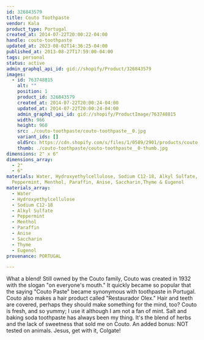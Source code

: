 ```yaml
---
id: 326843579
title: Couto Toothpaste
vendor: Kala
product_type: Portugal
created_at: 2014-07-22T20:00:22-04:00
handle: couto-toothpaste
updated_at: 2023-08-02T14:36:25-04:00
published_at: 2013-08-27T17:59:00-04:00
tags: personal
status: active
admin_graphql_api_id: gid://shopify/Product/326843579
images:
  - id: 763748815
    alt: ""
    position: 1
    product_id: 326843579
    created_at: 2014-07-22T20:00:24-04:00
    updated_at: 2014-07-22T20:00:24-04:00
    admin_graphql_api_id: gid://shopify/ProductImage/763748815
    width: 966
    height: 960
    src: ./couto-toothpaste/couto-toothpaste__0.jpg
    variant_ids: []
    oldSrc: https://cdn.shopify.com/s/files/1/0589/2901/products/couto.jpeg?v=1406073624
    thumb: ./couto-toothpaste/couto-toothpaste__0-thumb.jpg
dimensions: 2" x 6"
dimensions_array:
  - 2"
  - 6"
materials: Water, Hydroxyethylcellulose, Sodium C12-18, Alkyl Sulfate,
  Peppermint, Menthol, Paraffin, Anise, Saccharin,Thyme & Eugenol
materials_array:
  - Water
  - Hydroxyethylcellulose
  - Sodium C12-18
  - Alkyl Sulfate
  - Peppermint
  - Menthol
  - Paraffin
  - Anise
  - Saccharin
  - Thyme
  - Eugenol
provenance: PORTUGAL

---
```


What a blend! Still owned by the Couto family, Couto was created in 1932 with the slogan "on everyone's mouth." It quickly became so popular that the saying "Couto Paste" became synonymous with toothpaste in Portugal. Couto also makes a hair product called "Restaurador Olex." Hair and teeth are covered, perhaps they should make something for the mind, too? Couto is fresh, and so yummy; I use it although I am not a fan of mint. Salt and baking soda toothpaste has always been my thing. It's the blend of herbs and the lack of sweetness that sold me on Couto. An added bonus: NOT tested on animals. Jesus, get with it, Colgate!